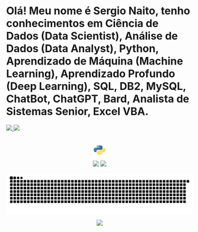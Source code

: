 <h1> Olá! Meu nome é Sergio Naito, tenho conhecimentos em Ciência de Dados (Data Scientist), Análise de Dados (Data Analyst), Python, Aprendizado de Máquina (Machine Learning), Aprendizado Profundo (Deep Learning), SQL, DB2, MySQL, ChatBot, ChatGPT, Bard, Analista de Sistemas Senior, Excel VBA. </h1>

<div>
  <a href="https://github.com/sergio-naito">
  <img height="180em" src="https://github-readme-stats.vercel.app/api?username=sergio-naito&show_icons=true&theme=dark&include_all_commits=true&count_private=true"/>
  <img height="180em"   src="https://github-readme-stats.vercel.app/api/top-langs/?username=sergio-naito&layout=compact&langs_count=16&theme=dark" />

  <!-- img align="center" width="148" height="180" src="https://media1.tenor.com/images/68e8337fb4eb7e40645d832c64762a8b/tenor.gif?itemid=19443613" 
  -->
</div>
 <br>
<div  align="center"> 
  <div style="display: inline_block"><br>
  <!--
  <img align="center" alt="Rafa-Js" height="30" width="40" src="https://raw.githubusercontent.com/devicons/devicon/master/icons/javascript/javascript-plain.svg">
  <img align="center" alt="HTML" height="30" width="40" src="https://raw.githubusercontent.com/devicons/devicon/master/icons/html5/html5-original.svg">
  <img align="center" alt="CSS" height="30" width="40" src="https://raw.githubusercontent.com/devicons/devicon/master/icons/css3/css3-original.svg">
  <img align="center" alt="Csharp" height="30" width="40" src="https://raw.githubusercontent.com/devicons/devicon/master/icons/csharp/csharp-original.svg">
  <img align="center" alt="PHP" height="30" width="40" src="https://raw.githubusercontent.com/devicons/devicon/master/icons/php/php-original.svg">
  <img align="center" alt="java" height="30" width="40" src="https://raw.githubusercontent.com/devicons/devicon/master/icons/java/java-original.svg">
 -->
  <img align="center" alt="Python" height="30" width="40" src="https://raw.githubusercontent.com/devicons/devicon/master/icons/python/python-original.svg">

    
</div>


  <!--
  <br><a href="https://www.youtube.com/channel/UCSawC0irKSG8W05zahr1i9w" target="_blank"><img src="https://img.shields.io/badge/-Youtube-%23EA4335?style=for-the-badge&logo=youtube&logoColor=white" target="_blank"></a>
  -->
  <a href="https://www.instagram.com/sernaito1957/" target="_blank"><img src="https://img.shields.io/badge/-Instagram-%23E4405F?style=for-the-badge&logo=instagram&logoColor=white" target="_blank"></a>
  <a href="https://www.linkedin.com/in/sergio-naito-156ab893/" target="_blank"><img src="https://img.shields.io/badge/-LinkedIn-%230077B5?style=for-the-badge&logo=linkedin&logoColor=white" target="_blank"></a> 
 
  ![Snake animation](https://github.com/sergio-naito/sergio-naito/blob/output/github-contribution-grid-snake.svg)
 
</div>
 
<!--12.10.23 20:36
[![readme](https://github-readme-stats.vercel.app/api/pin/?username=sergio-naito&repo=sergio-naito&theme=react)](https://github.com/sergio-naito/sergio-naito)
-->
<p align="center">   <img alingn="center" src="https://profile-counter.glitch.me/sergio-naito/count.svg" /></p>

